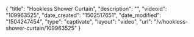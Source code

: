 {
    "title": "Hookless Shower Curtain",
    "description": "",
    "videoid": "109963525",
    "date_created": "1502517651",
    "date_modified": "1504247454",
    "type": "captivate",
    "layout": "video",
    "url": "\/v\/hookless-shower-curtain\/109963525"
}